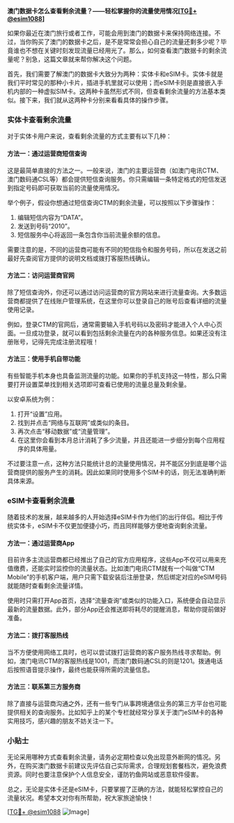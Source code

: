 **澳门数据卡怎么查看剩余流量？——轻松掌握你的流量使用情况[[TG💪+ @esim1088](https://t.me/s/esim1088)]**

如果你最近在澳门旅行或者工作，可能会用到澳门的数据卡来保持网络连接。不过，当你购买了澳门的数据卡之后，是不是常常会担心自己的流量还剩多少呢？毕竟谁也不想在关键时刻发现流量已经用光了。那么，如何查看澳门数据卡的剩余流量呢？别急，这篇文章就来帮你解决这个问题。

首先，我们需要了解澳门的数据卡大致分为两种：实体卡和eSIM卡。实体卡就是我们平时常见的那种小卡片，插进手机里就可以使用；而eSIM卡则是直接嵌入手机内部的一种虚拟SIM卡。这两种卡虽然形式不同，但查看剩余流量的方法基本类似。接下来，我们就从这两种卡分别来看看具体的操作步骤。

### 实体卡查看剩余流量

对于实体卡用户来说，查看剩余流量的方式主要有以下几种：

#### 方法一：通过运营商短信查询
这是最简单直接的方法之一。一般来说，澳门的主要运营商（如澳门电讯CTM、澳门数码通CSL等）都会提供短信查询服务。你只需编辑一条特定格式的短信发送到指定号码即可获取当前的流量使用情况。

举个例子，假设你想通过短信查询CTM的剩余流量，可以按照以下步骤操作：
1. 编辑短信内容为“DATA”。
2. 发送到号码“2010”。
3. 短信服务中心将返回一条包含你当前流量余额的信息。

需要注意的是，不同的运营商可能有不同的短信指令和服务号码，所以在发送之前最好先查阅官方提供的说明文档或拨打客服热线确认。

#### 方法二：访问运营商官网
除了短信查询外，你还可以通过访问运营商的官方网站来进行流量查询。大多数运营商都提供了在线账户管理系统，在这里你可以登录自己的账号后查看详细的流量使用记录。

例如，登录CTM的官网后，通常需要输入手机号码以及密码才能进入个人中心页面。一旦成功登录，就可以看到包括剩余流量在内的各种服务信息。如果还没有注册账号，记得先完成注册流程哦！

#### 方法三：使用手机自带功能
有些智能手机本身也具备监测流量的功能。如果你的手机支持这一特性，那么只需要打开设置菜单找到相关选项即可查看已使用的流量总量及剩余量。

以安卓系统为例：
1. 打开“设置”应用。
2. 找到并点击“网络与互联网”或类似的条目。
3. 再次点击“移动数据”或“流量管理”。
4. 在这里你会看到本月总计消耗了多少流量，并且还能进一步细分到每个应用程序的具体用量。

不过要注意一点，这种方法只能统计总的流量使用情况，并不能区分到底是哪个运营商提供的服务产生的消耗。因此如果同时使用多个SIM卡的话，则无法准确判断具体来源。

### eSIM卡查看剩余流量

随着技术的发展，越来越多的人开始选择eSIM卡作为他们的出行伴侣。相比于传统实体卡，eSIM卡不仅更加便捷小巧，而且同样能够方便地查询剩余流量。

#### 方法一：通过运营商App
目前许多主流运营商都已经推出了自己的官方应用程序，这些App不仅可以用来充值缴费，还能实时监控你的流量状态。比如澳门电讯CTM就有一个叫做“CTM Mobile”的手机客户端，用户只需下载安装后注册登录，然后绑定对应的eSIM号码就能随时查看剩余流量详情。

使用时只需打开App首页，选择“流量查询”或类似的功能入口，系统便会自动显示最新的流量数据。此外，部分App还会推送即将耗尽的提醒消息，帮助你提前做好准备。

#### 方法二：拨打客服热线
当不方便使用网络工具时，也可以尝试拨打运营商的客户服务热线寻求帮助。例如，澳门电讯CTM的客服热线是1001，而澳门数码通CSL的则是1201。拨通电话后按照语音提示操作，最终也能获得所需的流量信息。

#### 方法三：联系第三方服务商
除了直接与运营商沟通之外，还有一些专门从事跨境通信业务的第三方平台也可能提供相关的查询服务。比如知乎上的某个专栏就经常分享关于澳门eSIM卡的各种实用技巧，感兴趣的朋友不妨关注一下。

### 小贴士
无论采用哪种方式查看剩余流量，请务必定期检查以免出现意外断网的情况。另外，在购买澳门数据卡前建议先评估自己实际需求，合理规划套餐档次，避免浪费资源。同时也要注意保护个人信息安全，谨防钓鱼网站或恶意软件侵害。

总之，无论是实体卡还是eSIM卡，只要掌握了正确的方法，就能轻松掌控自己的流量状况。希望本文对你有所帮助，祝大家旅途愉快！

[[TG💪+ @esim1088](https://t.me/s/esim1088) ![Image](https://i.postimg.cc/4NQfJmqS/Snipaste-2025-05-13-00-14-12.png)]